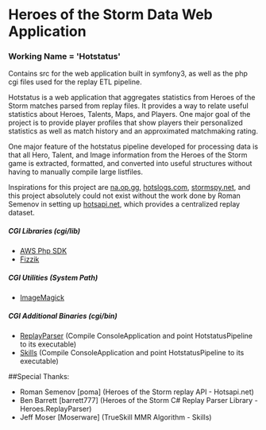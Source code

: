 # Heroes of the Storm Data Web Application
### Working Name = 'Hotstatus'

Contains src for the web application built in symfony3, as well as the php cgi files used for the replay ETL pipeline.

Hotstatus is a web application that aggregates statistics from Heroes of the Storm matches
parsed from replay files. It provides a way to relate useful statistics about Heroes, Talents, Maps, and Players. One major
goal of the project is to provide player profiles that show players their personalized
statistics as well as match history and an approximated matchmaking rating.

One major feature of the hotstatus pipeline developed for processing data is that all Hero, Talent, and Image information
from the Heroes of the Storm game is extracted, formatted, and converted into useful structures without having to manually compile large listfiles.

Inspirations for this project are [na.op.gg](na.op.gg), [hotslogs.com](www.hotslogs.com), [stormspy.net](www.stormspy.net), and this project absolutely
could not exist without the work done by Roman Semenov in setting up [hotsapi.net](http://www.hotsapi.net), which provides a centralized
replay dataset.

##### CGI Libraries (cgi/lib)
- [AWS Php SDK](https://aws.amazon.com/sdk-for-php/)
- [Fizzik](https://github.com/maximtiourin/Fizzik)

##### CGI Utilities (System Path)
- [ImageMagick](https://www.imagemagick.org/script/index.php)

##### CGI Additional Binaries (cgi/bin)
- [ReplayParser](https://github.com/maximtiourin/Heroes.ReplayParser) (Compile ConsoleApplication and point HotstatusPipeline to its executable)
- [Skills](https://github.com/maximtiourin/Skills) (Compile ConsoleApplication and point HotstatusPipeline to its executable)

##Special Thanks:
- Roman Semenov [poma] (Heroes of the Storm replay API - Hotsapi.net)
- Ben Barrett [barrett777] (Heroes of the Storm C# Replay Parser Library - Heroes.ReplayParser)
- Jeff Moser [Moserware] (TrueSkill MMR Algorithm - Skills)